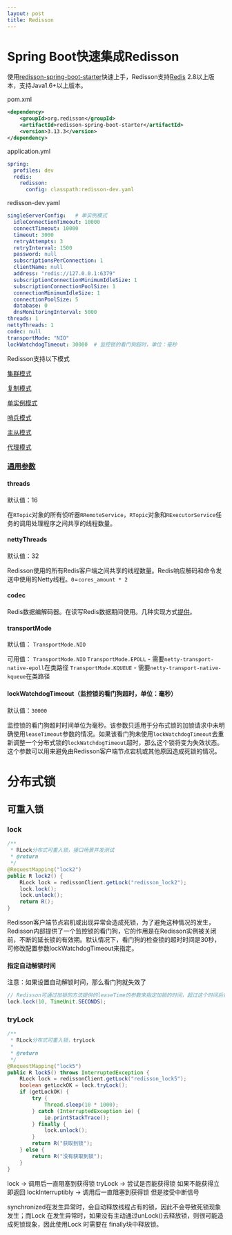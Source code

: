 ```yaml
---
layout: post
title: Redisson
---
```


# Spring Boot快速集成Redisson

使用[redisson-spring-boot-starter](https://github.com/redisson/redisson/tree/master/redisson-spring-boot-starter)快速上手，Redisson支持[Redis](http://redis.cn/) 2.8以上版本，支持Java1.6+以上版本。

pom.xml

```xml
<dependency>
    <groupId>org.redisson</groupId>
    <artifactId>redisson-spring-boot-starter</artifactId>
    <version>3.13.3</version>
</dependency>
```

application.yml

```yaml
spring:
  profiles: dev
  redis:
    redisson:
      config: classpath:redisson-dev.yaml
```

redisson-dev.yaml

```yaml
singleServerConfig:   # 单实例模式
  idleConnectionTimeout: 10000
  connectTimeout: 10000
  timeout: 3000
  retryAttempts: 3
  retryInterval: 1500
  password: null
  subscriptionsPerConnection: 1
  clientName: null
  address: "redis://127.0.0.1:6379"
  subscriptionConnectionMinimumIdleSize: 1
  subscriptionConnectionPoolSize: 1
  connectionMinimumIdleSize: 1
  connectionPoolSize: 5
  database: 0
  dnsMonitoringInterval: 5000
threads: 1
nettyThreads: 1
codec: null
transportMode: "NIO"
lockWatchdogTimeout: 30000  # 监控锁的看门狗超时，单位：毫秒
```

Redisson支持以下模式

[集群模式](https://github.com/redisson/redisson/wiki/2.-Configuration#24-cluster-mode)

[复制模式](https://github.com/redisson/redisson/wiki/2.-Configuration#25-replicated-mode)

[单实例模式](https://github.com/redisson/redisson/wiki/2.-Configuration#26-single-instance-mode)

[哨兵模式](https://github.com/redisson/redisson/wiki/2.-Configuration#27-sentinel-mode)

[主从模式](https://github.com/redisson/redisson/wiki/2.-Configuration#28-master-slave-mode)

[代理模式](https://github.com/redisson/redisson/wiki/2.-Configuration#29-proxy-mode)

### [通用参数](https://github.com/redisson/redisson/wiki/2.-Configuration#23-common-settings)

#### threads

默认值：16

在`RTopic`对象的所有侦听器`RRemoteService`，`RTopic`对象和`RExecutorService`任务的调用处理程序之间共享的线程数量。

#### nettyThreads

默认值：32

Redisson使用的所有Redis客户端之间共享的线程数量。Redis响应解码和命令发送中使用的Netty线程。`0`=`cores_amount * 2`

#### codec

Redis数据编解码器。在读写Redis数据期间使用。几种实现方式[提供](https://github.com/redisson/redisson/wiki/4.-data-serialization)。

#### transportMode

默认值： `TransportMode.NIO`

可用值：
`TransportMode.NIO`
`TransportMode.EPOLL` - 需要`netty-transport-native-epoll`在类路径
`TransportMode.KQUEUE` - 需要`netty-transport-native-kqueue`在类路径

#### lockWatchdogTimeout（监控锁的看门狗超时，单位：毫秒）

默认值：`30000`

监控锁的看门狗超时时间单位为毫秒。该参数只适用于分布式锁的加锁请求中未明确使用`leaseTimeout`参数的情况。如果该看门狗未使用`lockWatchdogTimeout`去重新调整一个分布式锁的`lockWatchdogTimeout`超时，那么这个锁将变为失效状态。这个参数可以用来避免由Redisson客户端节点宕机或其他原因造成死锁的情况。

# 分布式锁

## 可重入锁

### lock

```java
/**
 * RLock分布式可重入锁，接口场景并发测试
 * @return
 */
@RequestMapping("lock2")
public R lock2() {
    RLock lock = redissonClient.getLock("redisson_lock2");
    lock.lock();
    lock.unlock();
    return R();
}
```

Redisson客户端节点宕机或出现异常会造成死锁，为了避免这种情况的发生，Redisson内部提供了一个监控锁的看门狗，它的作用是在Redisson实例被关闭前，不断的延长锁的有效期。默认情况下，看门狗的检查锁的超时时间是30秒，可修改配置参数lockWatchdogTimeout来指定。

#### 指定自动解锁时间

注意：如果设置自动解锁时间，那么看门狗就失效了

```java
// Redisson可通过加锁的方法提供的leaseTime的参数来指定加锁的时间，超过这个时间后锁便自动解开。
lock.lock(10, TimeUnit.SECONDS);
```

### tryLock

```java
/**
 * RLock分布式可重入锁，tryLock
 *
 * @return
 */
@RequestMapping("lock5")
public R lock5() throws InterruptedException {
    RLock lock = redissonClient.getLock("redisson_lock5");
    boolean getLockOK = lock.tryLock();
    if (getLockOK) {
        try {
            Thread.sleep(10 * 1000);
        } catch (InterruptedException ie) {
            ie.printStackTrace();
        } finally {
            lock.unlock();
        }
        return R("获取到锁");
    } else {
        return R("没有获取到锁");
    }
}
```

lock -> 调用后一直阻塞到获得锁
tryLock -> 尝试是否能获得锁 如果不能获得立即返回
lockInterruptibly -> 调用后一直阻塞到获得锁 但是接受中断信号

synchronized在发生异常时，会自动释放线程占有的锁，因此不会导致死锁现象发生；而Lock 在发生异常时，如果没有主动通过unLock()去释放锁，则很可能造成死锁现象，因此使用Lock 时需要在 finally块中释放锁。

